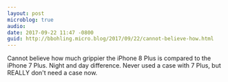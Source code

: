 ```yaml
---
layout: post
microblog: true
audio: 
date: 2017-09-22 11:47 -0800
guid: http://bbohling.micro.blog/2017/09/22/cannot-believe-how.html
---
```

Cannot believe how much grippier the iPhone 8 Plus is compared to the iPhone 7 Plus. Night and day difference. Never used a case with 7 Plus, but REALLY don't need a case now.
